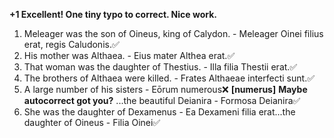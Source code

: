 **+1 Excellent! One tiny typo to correct.  Nice work.**

1. Meleager was the son of Oineus, king of Calydon. - Meleager Oinei filius erat, regis Caludonis.✅
2. His mother was Althaea. - Eius mater Althea erat.✅
3. That woman was the daughter of Thestius. - Illa filia Thestii erat.✅
4. The brothers of Althaea were killed. - Frates Althaeae interfecti sunt.✅
5. A large number of his sisters - Eōrum numerous❌ **[numerus]** **Maybe autocorrect got you?** ...the beautiful Deianira - Formosa Deianira✅
6. She was the daughter of Dexamenus - Ea Dexameni filia erat...the daughter of Oineus - Filia Oinei✅

